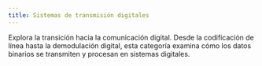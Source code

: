 ```yaml
---
title: Sistemas de transmisión digitales
---
```


Explora la transición hacia la comunicación digital. Desde la codificación de línea hasta la demodulación digital, esta categoría examina cómo los datos binarios se transmiten y procesan en sistemas digitales.